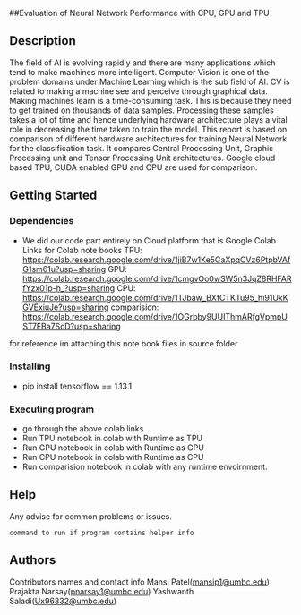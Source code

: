 


##Evaluation of Neural Network Performance with CPU, GPU and TPU

## Description

The field of AI is evolving rapidly and there are many applications which tend to make machines more intelligent. Computer Vision is one of the problem domains under Machine Learning which is the sub field of AI. CV is related to making a machine see and perceive through graphical data. Making machines learn is a time-consuming task. This is because they need to get trained on thousands of data samples. Processing these samples takes a lot of time and hence underlying hardware architecture plays a vital role in decreasing the time taken to train the model. This report is based on comparison of different hardware architectures for training Neural Network for the classification task. It compares Central Processing Unit, Graphic Processing unit and Tensor Processing Unit architectures. Google cloud based TPU, CUDA enabled GPU and CPU are used for comparison. 


## Getting Started

### Dependencies

* We did our code part entirely on Cloud platform that is Google Colab
Links for Colab note books
TPU: https://colab.research.google.com/drive/1jiB7w1Ke5GaXpqCVz6PtpbVAfG1sm61u?usp=sharing
GPU: https://colab.research.google.com/drive/1cmgvOo0wSW5n3JqZ8RHFARfYzx01p-h_?usp=sharing
CPU: https://colab.research.google.com/drive/1TJbaw_BXfCTKTu95_hi91UkKGVExiuJe?usp=sharing
comparision: https://colab.research.google.com/drive/1OGrbby9UUIThmARfgVpmpUST7FBa7ScD?usp=sharing

for reference im attaching this note book files in source folder

### Installing

* pip install tensorflow == 1.13.1

### Executing program


* go through the above colab links 
* Run TPU notebook in colab with Runtime as TPU
* Run GPU notebook in colab with Runtime as GPU
* Run CPU notebook in colab with Runtime as CPU
* Run comparision notebook in colab with any runtime envoirnment.


## Help

Any advise for common problems or issues.
```
command to run if program contains helper info
```

## Authors

Contributors names and contact info
Mansi Patel(mansip1@umbc.edu)
Prajakta Narsay(pnarsay1@umbc.edu)
Yashwanth Saladi(Ux96332@umbc.edu)
